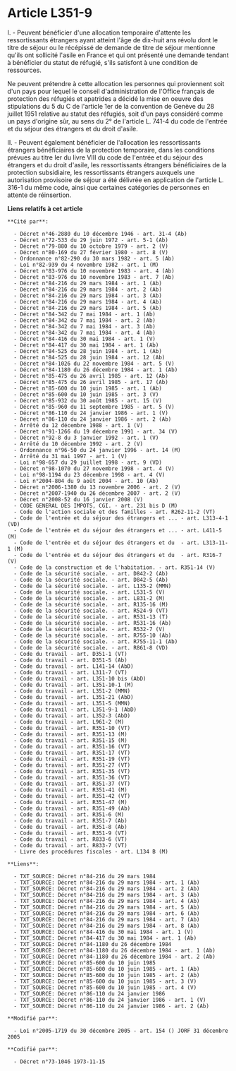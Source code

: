 # Article L351-9

I. - Peuvent bénéficier d'une allocation temporaire d'attente les ressortissants étrangers ayant atteint l'âge de dix-huit
ans révolu dont le titre de séjour ou le récépissé de demande de titre de séjour mentionne qu'ils ont sollicité l'asile en
France et qui ont présenté une demande tendant à bénéficier du statut de réfugié, s'ils satisfont à une condition de
ressources.

Ne peuvent prétendre à cette allocation les personnes qui proviennent soit d'un pays pour lequel le conseil d'administration
de l'Office français de protection des réfugiés et apatrides a décidé la mise en oeuvre des stipulations du 5 du C de
l'article 1er de la convention de Genève du 28 juillet 1951 relative au statut des réfugiés, soit d'un pays considéré comme
un pays d'origine sûr, au sens du 2° de l'article L. 741-4 du code de l'entrée et du séjour des étrangers et du droit
d'asile.

II. - Peuvent également bénéficier de l'allocation les ressortissants étrangers bénéficiaires de la protection temporaire,
dans les conditions prévues au titre Ier du livre VIII du code de l'entrée et du séjour des étrangers et du droit d'asile,
les ressortissants étrangers bénéficiaires de la protection subsidiaire, les ressortissants étrangers auxquels une
autorisation provisoire de séjour a été délivrée en application de l'article L. 316-1 du même code, ainsi que certaines
catégories de personnes en attente de réinsertion.

**Liens relatifs à cet article**

	**Cité par**:

	  - Décret n°46-2880 du 10 décembre 1946 - art. 31-4 (Ab)
	  - Décret n°72-533 du 29 juin 1972 - art. 5-1 (Ab)
	  - Décret n°79-880 du 10 octobre 1979 - art. 2 (V)
	  - Décret n°80-169 du 27 février 1980 - art. 8 (V)
	  - Ordonnance n°82-290 du 30 mars 1982 - art. 5 (Ab)
	  - Loi n°82-939 du 4 novembre 1982 - art. 1 (M)
	  - Décret n°83-976 du 10 novembre 1983 - art. 4 (Ab)
	  - Décret n°83-976 du 10 novembre 1983 - art. 7 (Ab)
	  - Décret n°84-216 du 29 mars 1984 - art. 1 (Ab)
	  - Décret n°84-216 du 29 mars 1984 - art. 2 (Ab)
	  - Décret n°84-216 du 29 mars 1984 - art. 3 (Ab)
	  - Décret n°84-216 du 29 mars 1984 - art. 4 (Ab)
	  - Décret n°84-216 du 29 mars 1984 - art. 5 (Ab)
	  - Décret n°84-342 du 7 mai 1984 - art. 1 (Ab)
	  - Décret n°84-342 du 7 mai 1984 - art. 2 (Ab)
	  - Décret n°84-342 du 7 mai 1984 - art. 3 (Ab)
	  - Décret n°84-342 du 7 mai 1984 - art. 4 (Ab)
	  - Décret n°84-416 du 30 mai 1984 - art. 1 (V)
	  - Décret n°84-417 du 30 mai 1984 - art. 1 (Ab)
	  - Décret n°84-525 du 28 juin 1984 - art. 1 (Ab)
	  - Décret n°84-525 du 28 juin 1984 - art. 12 (Ab)
	  - Décret n°84-1026 du 22 novembre 1984 - art. 5 (V)
	  - Décret n°84-1180 du 26 décembre 1984 - art. 1 (Ab)
	  - Décret n°85-475 du 26 avril 1985 - art. 12 (Ab)
	  - Décret n°85-475 du 26 avril 1985 - art. 17 (Ab)
	  - Décret n°85-600 du 10 juin 1985 - art. 1 (Ab)
	  - Décret n°85-600 du 10 juin 1985 - art. 3 (V)
	  - Décret n°85-932 du 30 août 1985 - art. 15 (V)
	  - Décret n°85-960 du 11 septembre 1985 - art. 5 (V)
	  - Décret n°86-110 du 24 janvier 1986 - art. 1 (V)
	  - Décret n°86-110 du 24 janvier 1986 - art. 2 (Ab)
	  - Arrêté du 12 décembre 1988 - art. 1 (V)
	  - Décret n°91-1266 du 19 décembre 1991 - art. 34 (V)
	  - Décret n°92-8 du 3 janvier 1992 - art. 1 (V)
	  - Arrêté du 10 décembre 1992 - art. 2 (V)
	  - Ordonnance n°96-50 du 24 janvier 1996 - art. 14 (M)
	  - Arrêté du 31 mai 1997 - art. 1 (V)
	  - Loi n°98-657 du 29 juillet 1998 - art. 9 (VD)
	  - Décret n°98-1070 du 27 novembre 1998 - art. 4 (V)
	  - Loi n°98-1194 du 23 décembre 1998 - art. 4 (V)
	  - Loi n°2004-804 du 9 août 2004 - art. 10 (Ab)
	  - Décret n°2006-1380 du 13 novembre 2006 - art. 2 (V)
	  - Décret n°2007-1940 du 26 décembre 2007 - art. 2 (V)
	  - Décret n°2008-52 du 16 janvier 2008 (V)
	  - CODE GENERAL DES IMPOTS, CGI. - art. 231 bis D (M)
	  - Code de l'action sociale et des familles - art. R262-11-2 (VT)
	  - Code de l'entrée et du séjour des étrangers et ... - art. L313-4-1 (VD)
	  - Code de l'entrée et du séjour des étrangers et ... - art. L411-5 (M)
	  - Code de l'entrée et du séjour des étrangers et du  - art. L313-11-1 (M)
	  - Code de l'entrée et du séjour des étrangers et du  - art. R316-7 (V)
	  - Code de la construction et de l'habitation. - art. R351-14 (V)
	  - Code de la sécurité sociale. - art. D842-2 (Ab)
	  - Code de la sécurité sociale. - art. D842-5 (Ab)
	  - Code de la sécurité sociale. - art. L135-2 (MMN)
	  - Code de la sécurité sociale. - art. L531-5 (V)
	  - Code de la sécurité sociale. - art. L831-2 (M)
	  - Code de la sécurité sociale. - art. R135-16 (M)
	  - Code de la sécurité sociale. - art. R524-9 (VT)
	  - Code de la sécurité sociale. - art. R531-13 (T)
	  - Code de la sécurité sociale. - art. R531-16 (Ab)
	  - Code de la sécurité sociale. - art. R532-7 (V)
	  - Code de la sécurité sociale. - art. R755-10 (Ab)
	  - Code de la sécurité sociale. - art. R755-11-1 (Ab)
	  - Code de la sécurité sociale. - art. R861-8 (VD)
	  - Code du travail - art. D351-1 (VT)
	  - Code du travail - art. D351-5 (Ab)
	  - Code du travail - art. L141-14 (AbD)
	  - Code du travail - art. L311-7 (VT)
	  - Code du travail - art. L351-10 bis (AbD)
	  - Code du travail - art. L351-10-1 (M)
	  - Code du travail - art. L351-2 (MMN)
	  - Code du travail - art. L351-21 (AbD)
	  - Code du travail - art. L351-5 (MMN)
	  - Code du travail - art. L351-9-1 (AbD)
	  - Code du travail - art. L352-3 (AbD)
	  - Code du travail - art. L961-2 (M)
	  - Code du travail - art. R351-10 (VT)
	  - Code du travail - art. R351-13 (M)
	  - Code du travail - art. R351-15 (M)
	  - Code du travail - art. R351-16 (VT)
	  - Code du travail - art. R351-17 (VT)
	  - Code du travail - art. R351-19 (VT)
	  - Code du travail - art. R351-27 (VT)
	  - Code du travail - art. R351-35 (VT)
	  - Code du travail - art. R351-36 (VT)
	  - Code du travail - art. R351-37 (VT)
	  - Code du travail - art. R351-41 (M)
	  - Code du travail - art. R351-42 (VT)
	  - Code du travail - art. R351-47 (M)
	  - Code du travail - art. R351-49 (Ab)
	  - Code du travail - art. R351-6 (M)
	  - Code du travail - art. R351-7 (Ab)
	  - Code du travail - art. R351-8 (Ab)
	  - Code du travail - art. R351-9 (VT)
	  - Code du travail - art. R833-6 (VT)
	  - Code du travail - art. R833-7 (VT)
	  - Livre des procédures fiscales - art. L134 B (M)

	**Liens**:

	  - TXT_SOURCE: Décret n°84-216 du 29 mars 1984
	  - TXT_SOURCE: Décret n°84-216 du 29 mars 1984 - art. 1 (Ab)
	  - TXT_SOURCE: Décret n°84-216 du 29 mars 1984 - art. 2 (Ab)
	  - TXT_SOURCE: Décret n°84-216 du 29 mars 1984 - art. 3 (Ab)
	  - TXT_SOURCE: Décret n°84-216 du 29 mars 1984 - art. 4 (Ab)
	  - TXT_SOURCE: Décret n°84-216 du 29 mars 1984 - art. 5 (Ab)
	  - TXT_SOURCE: Décret n°84-216 du 29 mars 1984 - art. 6 (Ab)
	  - TXT_SOURCE: Décret n°84-216 du 29 mars 1984 - art. 7 (Ab)
	  - TXT_SOURCE: Décret n°84-216 du 29 mars 1984 - art. 8 (Ab)
	  - TXT_SOURCE: Décret n°84-416 du 30 mai 1984 - art. 1 (V)
	  - TXT_SOURCE: Décret n°84-417 du 30 mai 1984 - art. 1 (Ab)
	  - TXT_SOURCE: Décret n°84-1180 du 26 décembre 1984
	  - TXT_SOURCE: Décret n°84-1180 du 26 décembre 1984 - art. 1 (Ab)
	  - TXT_SOURCE: Décret n°84-1180 du 26 décembre 1984 - art. 2 (Ab)
	  - TXT_SOURCE: Décret n°85-600 du 10 juin 1985
	  - TXT_SOURCE: Décret n°85-600 du 10 juin 1985 - art. 1 (Ab)
	  - TXT_SOURCE: Décret n°85-600 du 10 juin 1985 - art. 2 (Ab)
	  - TXT_SOURCE: Décret n°85-600 du 10 juin 1985 - art. 3 (V)
	  - TXT_SOURCE: Décret n°85-600 du 10 juin 1985 - art. 4 (V)
	  - TXT_SOURCE: Décret n°86-110 du 24 janvier 1986
	  - TXT_SOURCE: Décret n°86-110 du 24 janvier 1986 - art. 1 (V)
	  - TXT_SOURCE: Décret n°86-110 du 24 janvier 1986 - art. 2 (Ab)

	**Modifié par**:

	  - Loi n°2005-1719 du 30 décembre 2005 - art. 154 () JORF 31 décembre 2005

	**Codifié par**:

	  - Décret n°73-1046 1973-11-15
